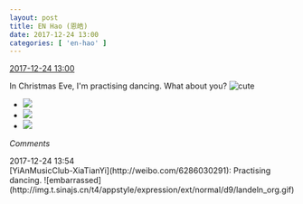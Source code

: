 ```yaml
---
layout: post
title: EN Hao (恩皓)
date: 2017-12-24 13:00
categories: [ 'en-hao' ]
---
```


<div class="weibo-info">
  <a href="https://weibo.com/6346318257/FB7pBm8Zb">2017-12-24 13:00</a>
</div>

In Christmas Eve, I'm practising dancing. What about you? ![cute](https://img.t.sinajs.cn/t4/appstyle/expression/ext/normal/14/tza_org.gif)

<!-- more -->

<ul class="weibo-pic-list-1">
  <li class="weibo-pic">
    <a href="https://wx2.sinaimg.cn/mw690/006VuvhTgy1fmrrt11z1yj30u01907oi.jpg"><img src="https://wx2.sinaimg.cn/thumb150/006VuvhTgy1fmrrt11z1yj30u01907oi.jpg" /></a>
  </li>
  <li class="weibo-pic">
    <a href="https://wx4.sinaimg.cn/mw690/006VuvhTgy1fmrrt4jgzzj32kw3vcqvc.jpg"><img src="https://wx4.sinaimg.cn/thumb150/006VuvhTgy1fmrrt4jgzzj32kw3vcqvc.jpg" /></a>
  </li>
  <li class="weibo-pic">
    <a href="https://wx2.sinaimg.cn/mw690/006VuvhTgy1fmrrt5x1tej30u0190av3.jpg"><img src="https://wx2.sinaimg.cn/thumb150/006VuvhTgy1fmrrt5x1tej30u0190av3.jpg" /></a>
  </li>
</ul>

*Comments*

<div class="weibo-info">2017-12-24 13:54</div>
[YiAnMusicClub-XiaTianYi](http://weibo.com/6286030291): Practising dancing. ![embarrassed](http://img.t.sinajs.cn/t4/appstyle/expression/ext/normal/d9/landeln_org.gif)
